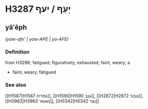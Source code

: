 # H3287 יָעֵף / יעף

## yâʻêph

_(yaw-afe' | yaw-APE | ya-AFE)_

### Definition

from H3286; fatigued; figuratively, exhausted; faint, weary; a

- faint, weary, fatigued

### See also

[[H1587|H1587 גמריה]], [[H1590|H1590 גנב]], [[H2872|H2872 טבור]], [[H3983|H3983 מאמר]], [[H5342|H5342 נצר]]
